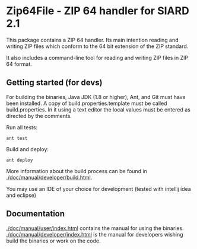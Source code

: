 # Zip64File - ZIP 64 handler for SIARD 2.1

This package contains a ZIP 64 handler.
Its main intention reading and writing ZIP files which conform to the 
64 bit extension of the ZIP standard.

It also includes a command-line tool for reading and
writing ZIP files in ZIP 64 format.

## Getting started (for devs)

For building the binaries, Java JDK (1.8 or higher), Ant, and Git must
have been installed. A copy of build.properties.template must be called
build.properties. In it using a text editor the local values must be
entered as directed by the comments.

Run all tests:

```shell
ant test
```

Build and deploy:

```shell
ant deploy
```

More information about the build process can be found in
[./doc/manual/developer/build.html](./doc/manual/developer/build.html).

You may use an IDE of your choice for development (tested with intellij idea and eclipse)

## Documentation

[./doc/manual/user/index.html](./doc/manual/user/index.html) contains the manual for using the binaries.
[./doc/manual/developer/index.html](./doc/manual/user/index.html) is the manual for developers wishing
build the binaries or work on the code.
